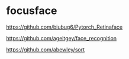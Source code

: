 # focusface

https://github.com/biubug6/Pytorch_Retinaface

https://github.com/ageitgey/face_recognition

https://github.com/abewley/sort
